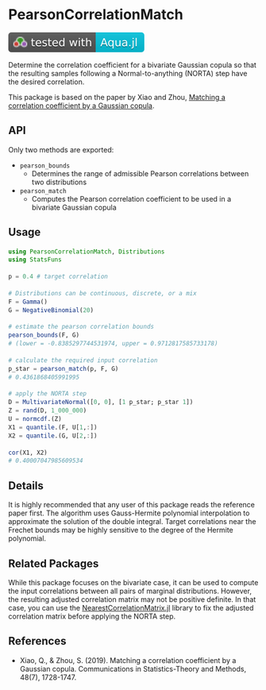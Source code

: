 # PearsonCorrelationMatch

[![Aqua QA](https://raw.githubusercontent.com/JuliaTesting/Aqua.jl/master/badge.svg)](https://github.com/JuliaTesting/Aqua.jl)

Determine the correlation coefficient for a bivariate Gaussian copula so that the resulting samples following a Normal-to-anything (NORTA) step have the desired correlation.

This package is based on the paper by Xiao and Zhou, [Matching a correlation coefficient by a Gaussian copula](https://doi.org/10.1080/03610926.2018.1439962).


## API

Only two methods are exported:

- `pearson_bounds`
  - Determines the range of admissible Pearson correlations between two distributions
- `pearson_match`
  - Computes the Pearson correlation coefficient to be used in a bivariate Gaussian copula


## Usage

```julia
using PearsonCorrelationMatch, Distributions
using StatsFuns

p = 0.4 # target correlation

# Distributions can be continuous, discrete, or a mix
F = Gamma()
G = NegativeBinomial(20)

# estimate the pearson correlation bounds
pearson_bounds(F, G)
# (lower = -0.8385297744531974, upper = 0.9712817585733178)

# calculate the required input correlation
p_star = pearson_match(p, F, G)
# 0.4361868405991995

# apply the NORTA step
D = MultivariateNormal([0, 0], [1 p_star; p_star 1])
Z = rand(D, 1_000_000)
U = normcdf.(Z)
X1 = quantile.(F, U[1,:])
X2 = quantile.(G, U[2,:])

cor(X1, X2)
# 0.40007047985609534
```


## Details

It is highly recommended that any user of this package reads the reference paper first. The algorithm uses Gauss-Hermite polynomial interpolation to approximate the solution of the double integral. Target correlations near the Frechet bounds may be highly sensitive to the degree of the Hermite polynomial.


## Related Packages

While this package focuses on the bivariate case, it can be used to compute the input correlations between all pairs of marginal distributions. However, the resulting adjusted correlation matrix may not be positive definite. In that case, you can use the [NearestCorrelationMatrix.jl](https://github.com/adknudson/NearestCorrelationMatrix.jl) library to fix the adjusted correlation matrix before applying the NORTA step.


## References

* Xiao, Q., & Zhou, S. (2019). Matching a correlation coefficient by a Gaussian copula. Communications in Statistics-Theory and Methods, 48(7), 1728-1747.